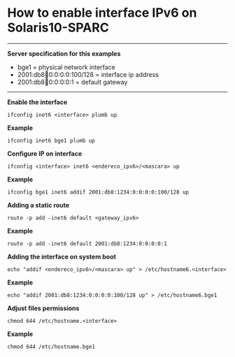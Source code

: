 # How to enable interface IPv6 on Solaris10-SPARC
---

**Server specification for this examples**
- bge1 = physical network interface 
- 2001:db8:1234:0:0:0:0:100/128 = interface ip address 
- 2001:db8:1234:0:0:0:0:1 = default gateway 

---

**Enable the interface**
```shellscript
ifconfig inet6 <interface> plumb up
```
**Example**
```shellscript
ifconfig inet6 bge1 plumb up
```

**Configure IP on interface**
```shellscript
ifconfig <interface> inet6 <endereco_ipv6>/<mascara> up
```
**Example**
```shellscript
ifconfig bge1 inet6 addif 2001:db8:1234:0:0:0:0:100/128 up
```

**Adding a static route**
```shellscript
route -p add -inet6 default <gateway_ipv6>
```
**Example**
```shellscript
route -p add -inet6 default 2001:db8:1234:0:0:0:0:1
```

**Adding the interface on system boot**
```shellscript
echo "addif <endereco_ipv6>/<mascara> up" > /etc/hostname6.<interface>
```
**Example**
```shellscript
echo "addif 2001:db8:1234:0:0:0:0:100/128 up" > /etc/hostname6.bge1
```

**Adjust files permissions**
```shellscript
chmod 644 /etc/hostname.<interface>
```
**Example**
```shellscript
chmod 644 /etc/hostname.bge1
```

